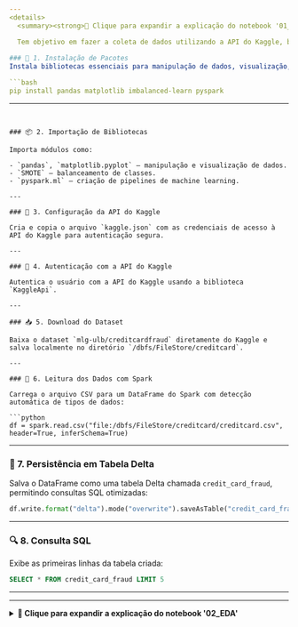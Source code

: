 ```yaml
---
<details>
  <summary><strong>📖 Clique para expandir a explicação do notebook '01_get_dados'</strong></summary>

  Tem objetivo em fazer a coleta de dados utilizando a API do Kaggle, baixando o dataset de detecção de fraudes em cartão de crédito e carregá-lo em um Dataframe Spark e persisti-lo em uma tabela delta para consumo futuro.
  
### 🔧 1. Instalação de Pacotes
Instala bibliotecas essenciais para manipulação de dados, visualização, balanceamento de classes e machine learning com PySpark:

```bash
pip install pandas matplotlib imbalanced-learn pyspark
```

---
```


### 📦 2. Importação de Bibliotecas

Importa módulos como:

- `pandas`, `matplotlib.pyplot` — manipulação e visualização de dados.
- `SMOTE` — balanceamento de classes.
- `pyspark.ml` — criação de pipelines de machine learning.

---

### 🔐 3. Configuração da API do Kaggle

Cria e copia o arquivo `kaggle.json` com as credenciais de acesso à API do Kaggle para autenticação segura.

---

### 🔑 4. Autenticação com a API do Kaggle

Autentica o usuário com a API do Kaggle usando a biblioteca `KaggleApi`.

---

### 📥 5. Download do Dataset

Baixa o dataset `mlg-ulb/creditcardfraud` diretamente do Kaggle e salva localmente no diretório `/dbfs/FileStore/creditcard`.

---

### 📂 6. Leitura dos Dados com Spark

Carrega o arquivo CSV para um DataFrame do Spark com detecção automática de tipos de dados:

```python
df = spark.read.csv("file:/dbfs/FileStore/creditcard/creditcard.csv", header=True, inferSchema=True)
```

---

### 💾 7. Persistência em Tabela Delta

Salva o DataFrame como uma tabela Delta chamada `credit_card_fraud`, permitindo consultas SQL otimizadas:

```python
df.write.format("delta").mode("overwrite").saveAsTable("credit_card_fraud")
```

---

### 🔍 8. Consulta SQL

Exibe as primeiras linhas da tabela criada:

```sql
SELECT * FROM credit_card_fraud LIMIT 5
```

---
</details>

---
<details>
  <summary><strong>📖 Clique para expandir a explicação do notebook '02_EDA'</strong></summary>

Objetivo nessa etapa é explorar os dados de transações com cartão de crédito para entender o comportamento das fraudes. Usando PySpark, analisamos as estatísticas básicas, verifica se há dados null, observa padrões ao longo do tempo e compara as diferenças entre transações legítimas e fraudulentas. Também são gerados gráficos para facilitar a visualização e entender melhor como as variáveis se relacionam com a ocorrência de fraudes. Tudo isso ajuda a preparar o terreno para a próxima etapa: treinar modelos de machine learning.

### 🔧 1. Instalação de Pacotes
Instala bibliotecas essenciais para manipulação de dados, visualização, balanceamento de classes e machine learning com PySpark:

```bash
pip install pyspark matplotlib pandas seaborn
```

---

### 📦 2. Importação de Bibliotecas

Importa módulos como:

- `pandas`, `matplotlib`, `seaborn` — manipulação e visualização de dados.
- `pyspark` — manipulação de dados distribuídos

---

### 📂 3. Criação de nova coluna, Hour

Cria uma nova coluna nomeada 'Hour' com base no tempo em segundos a partir da primeira transação do dataset. 

```python
df = df.withColumn('Hour', floor(col('Time') / 3600).cast('int'))
```

---

### 🔎 4. Estátisticas descritivas

Geração de estatísticas descritivas para os atributos. Buscamos entender a distribuição dos dados, detectar possíveis outliers e verificar escalas diferentes entre as variáveis.

```python
df.describe('V1','V2','V3','V4','V5').show()
...
df.describe('V26','V27','V28', 'amount', 'time', 'hour').show()
```

### 🔎 5. Contagem de valores null

Verifica a existência de valores null nas colunas. Dados ausentes impactam em modelos de machine learning e precisam ser tratados adequadamente. No dataset em questão não houve valores null.

```python
null_counts = df.select([count(when(col(c).isNull() | isnan(col(c)), c)).alias(c) for c in df.columns])
null_counts.show()
```

### 🔦 6. Distribuição das Classes

Contagem de registros por classe, onde: 0 = não fraude; 1 = fraude. Buscamos aqui identificar desequilíbrio de classes. No dataset em questão observamos que ele era desbalanceado.

```python
df.groupBy("Class") \
    .count() \
    .withColumn("percentual", round((col("count") / total_contagem) * 100,2)) \
    .show()
```

### ♥️ 7. Matriz de Correlação

Cálculo da correlação entre as variáveis do dataset e visualização em formato headmap. Buscamos aqui identificar variaveis redudantes ou fortemente correlacionadas com a variável alvo (Class), úteis para o treinamento do modelo.

```python
corr = df_pandas.corr()
sns.heatmap(corr, ...)
```

### ♥️ 8. Correlação Individual com a Variável Alvo

Cálculo da correlação de cada variável com a variável CLASS. Ajudando assim a identificar quais variáveis têm maior relação com a ocorrência de fraudes.

```python
for col_name in df.columns:
    if col_name != "Class":
        print(f"{col_name}: {df.stat.corr(col_name, 'Class')}")
```

### 🔆 9. Distribuição de densidade por variável e classe

Plotagem da densidade de cada variável, separando por classe. Permite visualizar diferenças sutis na distribuição das variáveis entre classes, o que pode ser explorado por modelos de classificação.

```python
for idx, feature in enumerate(var):
    sns.kdeplot(t0[feature], ...)
    sns.kdeplot(t1[feature], ...)
```

</details>
